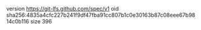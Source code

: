 version https://git-lfs.github.com/spec/v1
oid sha256:4835a4cfc227b241f9df47fba91cc807b1c0e30163b87c08eee67b9814c0b116
size 396
